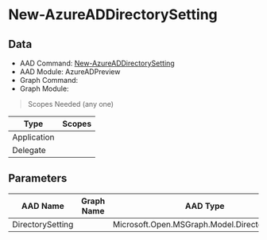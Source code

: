 # New-AzureADDirectorySetting

> 

## Data

+ AAD Command: [New-AzureADDirectorySetting](https://docs.microsoft.com/en-us/powershell/module/AzureADPreview/New-AzureADDirectorySetting)
+ AAD Module: AzureADPreview
+ Graph Command: [](https://docs.microsoft.com/en-us/powershell/module//)
+ Graph Module: 

> Scopes Needed (any one)

|Type|Scopes|
|---|---|
|Application||
|Delegate||

## Parameters

|AAD Name|Graph Name|AAD Type|Graph Type|Infos|
|---|---|---|---|---|
|DirectorySetting||Microsoft.Open.MSGraph.Model.DirectorySetting|||

